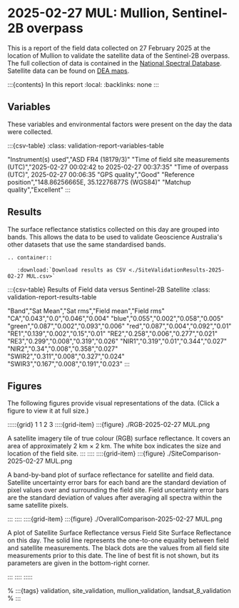 # 2025-02-27 MUL: Mullion, Sentinel-2B overpass

This is a report of the field data collected on 27 February 2025 at the location of Mullion
to validate the satellite data of the Sentinel-2B overpass.
The full collection of data is contained in the [National Spectral Database](https://www.ga.gov.au/scientific-topics/dea/dea-data-and-products/national-spectral-database).
Satellite data can be found on [DEA maps](https://maps.dea.ga.gov.au/#share=s-i2o7JwB5gvXOQefhMmTLJaA14b0).

:::{contents} In this report
:local:
:backlinks: none
:::

## Variables

These variables and environmental factors were present on the day the data were collected.

:::{csv-table}
:class: validation-report-variables-table

"Instrument(s) used","ASD FR4 (18179/3)"
"Time of field site measurements (UTC)","2025-02-27 00:02:42 to 2025-02-27 00:37:35"
"Time of overpass (UTC)", 2025-02-27 00:06:35
"GPS quality","Good"
"Reference position","148.86256665E, 35.12276877S (WGS84)"
"Matchup quality","Excellent"
:::

## Results

The surface reflectance statistics collected on this day are grouped into bands.
This allows the data to be used to validate Geoscience Australia's other datasets that use the same standardised bands.

```{eval-rst}
.. container:: 

   :download:`Download results as CSV <./SiteValidationResults-2025-02-27 MUL.csv>`
```

:::{csv-table} Results of Field data versus Sentinel-2B Satellite
:class: validation-report-results-table

"Band","Sat Mean","Sat rms","Field mean","Field rms"
"CA","0.043","0.0","0.046","0.004"
"blue","0.055","0.002","0.058","0.005"
"green","0.087","0.002","0.093","0.006"
"red","0.087","0.004","0.092","0.01"
"RE1","0.139","0.002","0.15","0.01"
"RE2","0.258","0.006","0.277","0.021"
"RE3","0.299","0.008","0.319","0.026"
"NIR1","0.319","0.01","0.344","0.027"
"NIR2","0.34","0.008","0.358","0.027"
"SWIR2","0.311","0.008","0.327","0.024"
"SWIR3","0.167","0.008","0.191","0.023"
:::

## Figures

The following figures provide visual representations of the data. (Click a figure to view it at full size.)

:::::{grid} 1 1 2 3
::::{grid-item}
:::{figure} ./RGB-2025-02-27 MUL.png

A satellite imagery tile of true colour (RGB) surface reflectance.
It covers an area of approximately 2&nbsp;km &times; 2&nbsp;km.
The white box indicates the size and location
of the field site.
:::
::::
::::{grid-item}
:::{figure} ./SiteComparison-2025-02-27 MUL.png

A band-by-band plot of surface reflectance for satellite and field data.
Satellite uncertainty error bars for each band are the standard deviation
of pixel values over and surrounding the field site.
Field uncertainty error bars are the standard deviation of values after
averaging all spectra within the same satellite pixels.

:::
::::
::::{grid-item}
:::{figure} ./OverallComparison-2025-02-27 MUL.png

A plot of Satellite Surface Reflectance versus Field Site Surface Reflectance on this day.
The solid line represents the one-to-one equality between field and satellite measurements.
The black dots are the values from all field site measurements prior to this date.
The line of best fit is not shown, but its parameters are given in the bottom-right corner.

:::
::::
:::::

% :::{tags} validation, site_validation, mullion_validation, landsat_8_validation
% :::
    
